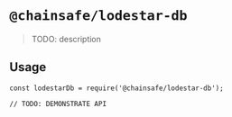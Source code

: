 # `@chainsafe/lodestar-db`

> TODO: description

## Usage

```
const lodestarDb = require('@chainsafe/lodestar-db');

// TODO: DEMONSTRATE API
```
